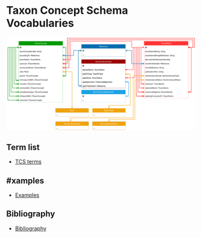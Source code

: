 # Taxon Concept Schema Vocabularies

![](../assets/tcs_diagram_20231005.svg)

## Term list

- [TCS terms](./tcs-terms/)

## #xamples

- [Examples](./examples/)

## Bibliography

- [Bibliography](./bibliography/)
